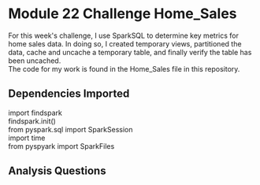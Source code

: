 # Module 22 Challenge Home_Sales
For this week's challenge, I use SparkSQL to determine key metrics for home sales data. In doing so, I created temporary views, partitioned the data, cache and uncache a temporary table, and finally verify the table has been uncached.  
The code for my work is found in the Home_Sales file in this repository.

## Dependencies Imported
import findspark  
findspark.init()  
from pyspark.sql import SparkSession  
import time  
from pyspyark import SparkFiles  

## Analysis Questions 
